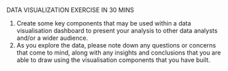 DATA VISUALIZATION EXERCISE IN 30 MINS
1) Create some key components that may be used within a data visualisation dashboard to present your analysis to other data analysts and/or a wider audience. 
2) As you explore the data, please note down any questions or concerns that come to mind, along with any insights and conclusions that you are able to draw using the visualisation components that you have built.
